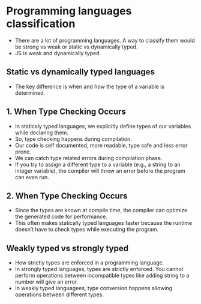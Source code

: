 # Programming languages classification

- There are a lot of programming languages. A way to classify them would be strong vs weak or static vs dynamically typed.
- JS is weak and dynamically typed.

## Static vs dynamically typed languages

- The key difference is when and how the type of a variable is determined.


## 1. When Type Checking Occurs

- In staticaly typed languages, we explicitly define types of our variables while declaring them.
- So, type checking happens during compilation.
- Our code is self documented, more readable, type safe and less error prone.
- We can catch type related errors during compilation phase.
- If you try to assign a different type to a variable (e.g., a string to an integer variable), the compiler will throw an error before the program can even run.

## 2. When Type Checking Occurs

- Since the types are known at compile time, the compiler can optimize the generated code for performance.
- This often makes statically typed languages faster because the runtime doesn’t have to check types while executing the program.



## Weakly typed vs strongly typed

- How strictly types are enforced in a programming language.
- In strongly typed languages, types are strictly enforced. You cannot perform operations between incompatible types like adding string to a number will give an error.
- In weakly typed languagees, type conversion happens allowing operations between different types. 

